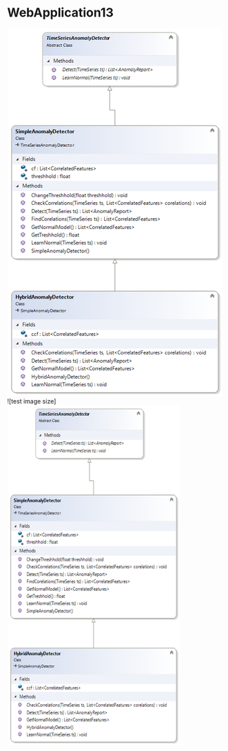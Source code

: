 # WebApplication13
![Screenshot](server1.png)
![test image size]<img src="server1.png" width="400" height="790">
